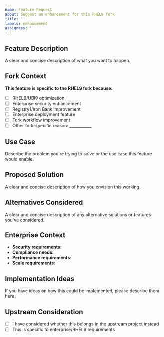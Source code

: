 ```yaml
---
name: Feature Request
about: Suggest an enhancement for this RHEL9 fork
title: ''
labels: enhancement
assignees: ''
---
```


## Feature Description

A clear and concise description of what you want to happen.

## Fork Context

**This feature is specific to the RHEL9 fork because:**

- [ ] RHEL9/UBI9 optimization
- [ ] Enterprise security enhancement
- [ ] Registry1/Iron Bank improvement
- [ ] Enterprise deployment feature
- [ ] Fork workflow improvement
- [ ] Other fork-specific reason: ___________

## Use Case

Describe the problem you're trying to solve or the use case this feature would enable.

## Proposed Solution

A clear and concise description of how you envision this working.

## Alternatives Considered

A clear and concise description of any alternative solutions or features you've considered.

## Enterprise Context

- **Security requirements**:
- **Compliance needs**:
- **Performance requirements**:
- **Scale requirements**:

## Implementation Ideas

If you have ideas on how this could be implemented, please describe them here.

## Upstream Consideration

- [ ] I have considered whether this belongs in the [upstream project](https://github.com/geoserver/docker/issues) instead
- [ ] This is specific to enterprise/RHEL9 requirements
